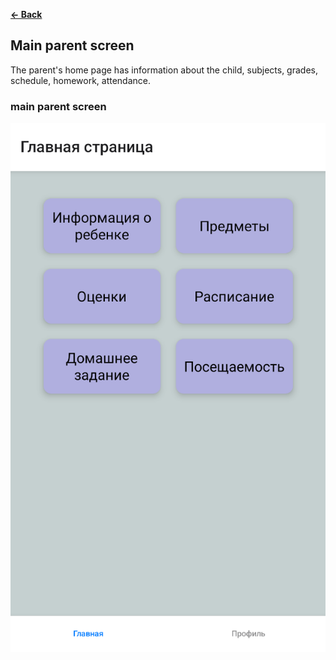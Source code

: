 **[← Back](./README.md)**

## Main parent screen
The parent's home page has information about the child, subjects, grades, schedule, homework, attendance.


### main parent screen
![main parent screen](./parent-screen.png)
